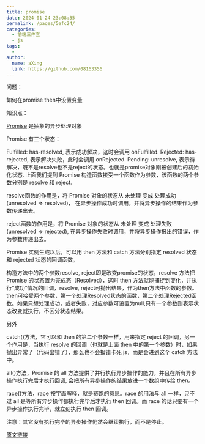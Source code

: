 ```yaml
---
title: promise
date: 2024-01-24 23:08:35
permalink: /pages/5efc24/
categories:
  - 前端三件套
  - js
tags:
  - 
author: 
  name: aXing
  link: https://github.com/08163356
---
```


问题：

如何在promise then中设置变量

知识点：

[Promise](https://so.csdn.net/so/search?q=Promise&spm=1001.2101.3001.7020) 是抽象的异步处理对象

Promise 有三个状态：

Fulfilled: has-resolved, 表示成功解决，这时会调用 onFulfilled.
Rejected: has-rejected, 表示解决失败，此时会调用 onRejected.
Pending: unresolve, 表示待解决，既不是resolve也不是reject的状态。也就是promise对象刚被创建后的初始化状态.
上面我们提到 Promise 构造函数接受一个函数作为参数，该函数的两个参数分别是 resolve 和 reject.

resolve函数的作用是，将 Promise 对象的状态从 未处理 变成 处理成功 (unresolved => resolved)， 在异步操作成功时调用，并将异步操作的结果作为参数传递出去。

reject函数的作用是，将 Promise 对象的状态从 未处理 变成 处理失败 (unresolved => rejected), 在异步操作失败时调用，并将异步操作报出的错误，作为参数传递出去。

Promise 实例生成以后，可以用 then 方法和 catch 方法分别指定 resolved 状态和 rejected 状态的回调函数。

构造方法中的两个参数resolve, reject即是改变promise的状态，resolve 方法把 Promise 的状态置为完成态（Resolved），这时 then 方法就能捕捉到变化，并执行“成功”情况的回调，resolve, reject可抛出结果，作为then方法中函数的参数。then可接受两个参数，第一个处理Resolved状态的函数，第二个处理Rejected函数。如果只想处理成功，或者失败，对应参数可设置为null,只有一个参数则表示状态改变就执行，不区分状态结果。

另外

catch()方法，它可以和 then 的第二个参数一样，用来指定 reject 的回调，另一个作用是，当执行 resolve 的回调（也就是上面 then 中的第一个参数）时，如果抛出异常了（代码出错了），那么也不会报错卡死 js，而是会进到这个 catch 方法中。

all()方法，Promise 的 all 方法提供了并行执行异步操作的能力，并且在所有异步操作执行完后才执行回调, 会把所有异步操作的结果放进一个数组中传给 then。

race()方法，race 按字面解释，就是赛跑的意思。race 的用法与 all 一样，只不过 all 是等所有异步操作都执行完毕后才执行 then 回调。而 race 的话只要有一个异步操作执行完毕，就立刻执行 then 回调。

注意：其它没有执行完毕的异步操作仍然会继续执行，而不是停止。

[原文链接](https://blog.csdn.net/u013967628/article/details/86569262)